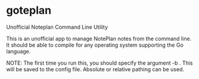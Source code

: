 # goteplan
Unofficial Noteplan Command Line Utility

This is an unofficial app to manage NotePlan notes from the command line. It should be able to compile for any operating system supporting the Go language.

NOTE: The first time you run this, you should specify the argument -b <root of noteplan docs>. This will be saved to the config file. Absolute or relative pathing can be used.
